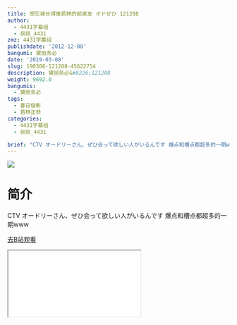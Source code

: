 ```yaml
---
title: 想忘掉长得像若林的前男友 オドぜひ 121208
author:
  - 4431字幕组
  - 叔叔_4431
zmz: 4431字幕组
publishdate: '2012-12-08'
bangumi: 黛丽务必
date: '2019-03-08'
slug: 190308-121208-45622754
description: 黛丽务必&#8226;121208
weight: 9692.0
bangumis:
  - 黛丽务必
tags:
  - 春日俊彰
  - 若林正恭
categories:
  - 4431字幕组
  - 叔叔_4431

brief: "CTV オードリーさん、ぜひ会って欲しい人がいるんです 爆点和槽点都超多的一期www"
---
```

![](https://i.imgur.com/RZKVTcW.jpg)
# 简介  
CTV オードリーさん、ぜひ会って欲しい人がいるんです
爆点和槽点都超多的一期www  

[去B站观看](https://www.bilibili.com/video/av45622754/)
<div class ="resp-container"><iframe class="testiframe" src="//player.bilibili.com/player.html?aid=45622754"", scrolling="no", allowfullscreen="true" > </iframe></div> 
